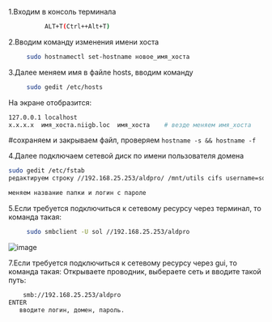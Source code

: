 1.Входим в консоль терминала
```bash 
          ALT+T(Ctrl++Alt+T)
```
2.Вводим команду изменения имени хоста
```bash
     sudo hostnamectl set-hostname новое_имя_хоста
```
3.Далее меняем имя в файле hosts, вводим команду
```bash
     sudo gedit /etc/hosts
```
На экране отобразится:
```bash
127.0.0.1 localhost
x.x.x.x  имя_хоста.niigb.loc  имя_хоста    # везде меняем имя_хоста
```
#сохраняем и закрываем файл, проверяем ``hostname -s && hostname -f``

4.Далее подключаем сетевой диск по имени пользователя домена
```bash
sudo gedit /etc/fstab
редактируем строку //192.168.25.253/aldpro/ /mnt/utils cifs username=sol,password=*********,rw,nounix,iocharset=utf8,file_mode=0775,dir_mode=0775

меняем название папки и логин с пароле
```
5.Если требуется подключиться к сетевому ресурсу через терминал, то команда такая:
```bash
     sudo smbclient -U sol //192.168.25.253/aldpro
```
![image](https://github.com/user-attachments/assets/e90e9726-981d-4e55-81e7-b4547ea890c6)

7.Если требуется подключиться к сетевому ресурсу через gui, то команда такая:
Открываете проводник, выбераете сеть и вводите такой путь:
 ```bash
     smb://192.168.25.253/aldpro 
ENTER
	вводите логин, домен, пароль.
```
